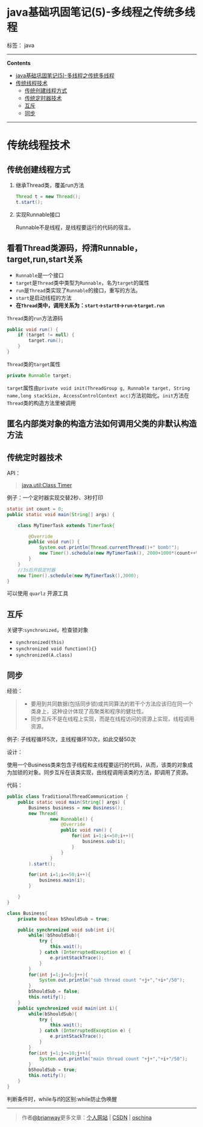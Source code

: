# java基础巩固笔记(5)-多线程之传统多线程

标签： java

---

**Contents**

-   [java基础巩固笔记(5)-多线程之传统多线程](#java基础巩固笔记5-多线程之传统多线程)
-   [传统线程技术](#传统线程技术)
    -   [传统创建线程方式](#传统创建线程方式)
    -   [传统定时器技术](#传统定时器技术)
    -   [互斥](#互斥)
    -   [同步](#同步)

---

# 传统线程技术

## 传统创建线程方式

1.  继承Thread类，覆盖run方法

    ```java
    Thread t = new Thread();
    t.start();
    ```

2.  实现Runnable接口

    Runnable不是线程，是线程要运行的代码的宿主。

## 看看Thread类源码，捋清Runnable，target,run,start关系

-   `Runnable`是一个接口
-   `target`是`Thread`类中类型为`Runnable`，名为`target`的属性
-   `run`是`Thread`类实现了`Runnable`的接口，重写的方法。
-   `start`是启动线程的方法
-   **在`Thread`类中，调用关系为：`start`->`start0`->`run`->`target.run`**

`Thread`类的`run`方法源码

```java
public void run() {
    if (target != null) {
        target.run();
    }
}
```

`Thread`类的`target`属性

```java
private Runnable target;
```

`target`属性由`private void init(ThreadGroup g, Runnable target, String name,long stackSize, AccessControlContext acc)`方法初始化。`init`方法在`Thread`类的构造方法里被调用

## 匿名内部类对象的构造方法如何调用父类的非默认构造方法

## 传统定时器技术

API：

>   [java.util:Class Timer](https://docs.oracle.com/javase/8/docs/api/index.html?java/util/Timer.html)

例子：一个定时器实现交替2秒、3秒打印

```java
static int count = 0;
public static void main(String[] args) {

    class MyTimerTask extends TimerTask{

        @Override
        public void run() {
            System.out.println(Thread.currentThread()+" bomb!");
            new Timer().schedule(new MyTimerTask(), 2000+1000*(count++%2));
        }
    }
    //3s后开启定时器
    new Timer().schedule(new MyTimerTask(),3000);
}
```

可以使用 `quarlz` 开源工具

## 互斥

关键字:`synchronized`，检查锁对象

-   `synchronized(this)`
-   `synchronized void function(){}`
-   `synchronized(A.class)`

## 同步

经验：

>   *   要用到共同数据(包括同步锁)或共同算法的若干个方法应该归在同一个类身上，这种设计体现了高聚类和程序的健壮性。
>   *   同步互斥不是在线程上实现，而是在线程访问的资源上实现，线程调用资源。

例子: 子线程循环5次，主线程循环10次，如此交替50次

设计：

使用一个Business类来包含子线程和主线程要运行的代码，从而，该类的对象成为加锁的对象。同步互斥在该类实现，由线程调用该类的方法，即调用了资源。

代码：

```java
public class TraditionalThreadCommunication {
    public static void main(String[] args) {
        Business business = new Business();
        new Thread(
                new Runnable() {
                    @Override
                    public void run() {
                        for(int i=1;i<=50;i++){
                            business.sub(i);
                        }
                    }
                }
        ).start();

        for(int i=1;i<=50;i++){
            business.main(i);
        }

    }
}

class Business{
    private boolean bShouldSub = true;

    public synchronized void sub(int i){
        while(!bShouldSub){
            try {
                this.wait();
            } catch (InterruptedException e) {
                e.printStackTrace();
            }
        }
        for(int j=1;j<=5;j++){
            System.out.println("sub thread count "+j+","+i+"/50");
        }
        bShouldSub = false;
        this.notify();
    }
    public synchronized void main(int i){
        while(bShouldSub){
            try {
                this.wait();
            } catch (InterruptedException e) {
                e.printStackTrace();
            }
        }
        for(int j=1;j<=10;j++){
            System.out.println("main thread count "+j+","+i+"/50");
        }
        bShouldSub = true;
        this.notify();
    }
}
```

判断条件时，while与if的区别:while防止伪唤醒

---

> 作者[@brianway](http://brianway.github.io/)更多文章：[个人网站](http://brianway.github.io/) | [CSDN](http://blog.csdn.net/h3243212/) | [oschina](http://my.oschina.net/brianway)